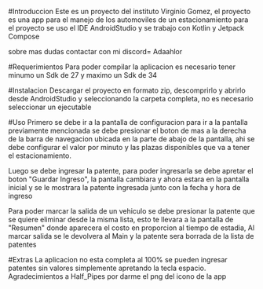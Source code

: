 #Introduccion
Este es un proyecto del instituto Virginio Gomez, el proyecto es una app para el manejo de los automoviles de un estacionamiento
para el proyecto se uso el IDE AndroidStudio y se trabajo con Kotlin y Jetpack Compose 

sobre mas dudas contactar con mi discord= Adaahlor

#Requerimientos
Para poder compilar la aplicacion es necesario tener minumo un Sdk de 27 y maximo un Sdk de 34

#Instalacion
Descargar el proyecto en formato zip, descomprirlo y abrirlo desde AndroidStudio y seleccionando la carpeta completa, no es
necesario seleccionar un ejecutable

#Uso
Primero se debe ir a la pantalla de configuracion para ir a la pantalla previamente mencionada se debe presionar el boton de mas a la
derecha de la barra de navegacion ubicada en la parte de abajo de la pantalla, ahi se debe configurar el valor por minuto y las plazas
disponibles que va a tener el estacionamiento.

Luego se debe ingresar la patente, para poder ingresarla se debe apretar el boton "Guardar Ingreso", la pantalla cambiara
y ahora estara en la pantalla inicial y se le mostrara la patente ingresada junto con la fecha y hora de ingreso

Para poder marcar la salida de un vehiculo se debe presionar la patente que se quiere eliminar desde la misma lista, esto te llevara
a la pantalla de "Resumen" donde aparecera el costo en proporcion al tiempo de estadia, Al marcar salida se le devolvera al Main y la
patente sera borrada de la lista de patentes

#Extras
La aplicacion no esta completa al 100% se pueden ingresar patentes sin valores simplemente apretando la tecla espacio.
Agradecimientos a Half_Pipes por darme el png del icono de la app
